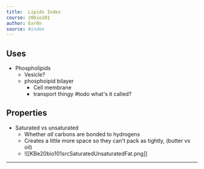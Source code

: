 ```yaml
---
title:  Lipids Index
course: 20bio101
author: Exr0n
source: #index
---
```


## Uses
- Phospholipids
	- Vesicle?
	- phosphoipid bilayer
		- Cell membrane
		- transport thingy #todo what's it called?
## Properties
- Saturated vs unsaturated
	- Whether _all_ carbons are bonded to hydrogens
	- Creates a little more space so they can't pack as tightly, (butter vs oil)
	- ![[KBe20bio101srcSaturatedUnsaturatedFat.png]]

---